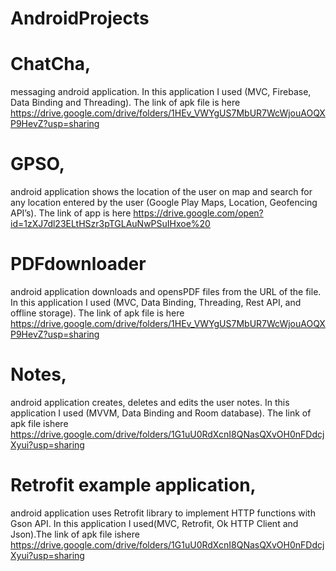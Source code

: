 # AndroidProjects

# ChatCha, 
messaging android application. In this application I used (MVC, Firebase, Data Binding and Threading). The link of apk file is here  https://drive.google.com/drive/folders/1HEv_VWYgUS7MbUR7WcWjouAOQXP9HevZ?usp=sharing

# GPSO, 
android application shows the location of the user on map and search for any location entered by the user (Google Play Maps, Location, Geofencing API’s). The link of app is here https://drive.google.com/open?id=1zXJ7dl23ELtHSzr3pTGLAuNwPSuIHxoe%20

# PDFdownloader 
android application downloads and opensPDF files from the URL of the file. In this application I used (MVC, Data Binding, Threading, Rest API, and offline storage). The link of apk file is here 
https://drive.google.com/drive/folders/1HEv_VWYgUS7MbUR7WcWjouAOQXP9HevZ?usp=sharing

# Notes, 
android application creates, deletes and edits the user notes. In this application I used (MVVM, Data Binding and Room database). The link of apk file ishere  
https://drive.google.com/drive/folders/1G1uU0RdXcnI8QNasQXvOH0nFDdcjXyui?usp=sharing

# Retrofit example application, 
android application uses Retrofit library to implement HTTP functions with Gson API. In this application I used(MVC, Retrofit, Ok HTTP Client and Json).The link of apk file ishere 
https://drive.google.com/drive/folders/1G1uU0RdXcnI8QNasQXvOH0nFDdcjXyui?usp=sharing

